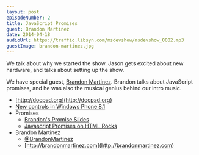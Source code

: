```yaml
---
layout: post
episodeNumber: 2
title: JavaScript Promises
guest: Brandon Martinez
date: 2014-04-18
audioUrl: https://traffic.libsyn.com/msdevshow/msdevshow_0002.mp3
guestImage: brandon-martinez.jpg
---
```


We talk about why we started the show. Jason gets excited about new hardware, and talks about setting up the show.

We have special guest, [Brandon Martinez](http://www.brandonmartinez.com/). Brandon talks about JavaScript promises, and he was also the musical genius behind our intro music.

 - [http://docpad.org](http://docpad.org)
 - [New controls in Windows Phone 8.1](http://blogs.msdn.com/b/thunbrynt/archive/2014/04/08/windows-phone-8-1-for-developers-what-controls-are-new.aspx
)
 - Promises
	 - [Brandon's Promise Slides](http://www.brandonmartinez.com/2014/03/22/grdevday-presentation-recap-from-callback-hell-to-the-javascript-promise-land/)
	 - [Javascript Promises on HTML Rocks](http://www.html5rocks.com/en/tutorials/es6/promises/)
 - Brandon Martinez
	 - [@BrandonMartinez](http://twitter.brandonmartinez.com)
	 - [http://brandonmartinez.com](http://brandonmartinez.com)